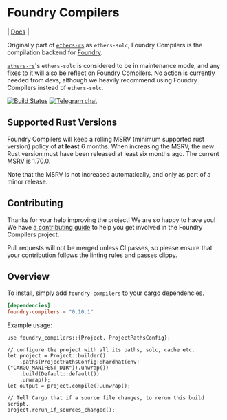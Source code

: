 # Foundry Compilers
| [Docs](https://docs.rs/foundry-compilers/latest/foundry_compilers/) |

Originally part of [`ethers-rs`] as `ethers-solc`, Foundry Compilers is the compilation backend for [Foundry](https://github.com/foundry-rs/foundry).

[`ethers-rs`]'s `ethers-solc` is considered to be in maintenance mode, and any fixes to it will also be reflect on Foundry Compilers. No action is currently needed from devs, although we heavily recommend using Foundry Compilers instead of `ethers-solc`.

[`ethers-rs`]: https://github.com/gakonst/ethers-rs

[![Build Status][actions-badge]][actions-url]
[![Telegram chat][telegram-badge]][telegram-url]

[actions-badge]: https://img.shields.io/github/actions/workflow/status/foundry-rs/compilers/ci.yml?branch=main&style=for-the-badge
[actions-url]: https://github.com/foundry-rs/compilers/actions?query=branch%3Amain
[telegram-badge]: https://img.shields.io/endpoint?color=neon&style=for-the-badge&url=https%3A%2F%2Ftg.sumanjay.workers.dev%2Ffoundry_rs
[telegram-url]: https://t.me/foundry_rs

## Supported Rust Versions

<!--
When updating this, also update:
- clippy.toml
- Cargo.toml
- .github/workflows/ci.yml
-->

Foundry Compilers will keep a rolling MSRV (minimum supported rust version) policy of **at
least** 6 months. When increasing the MSRV, the new Rust version must have been
released at least six months ago. The current MSRV is 1.70.0.

Note that the MSRV is not increased automatically, and only as part of a minor
release.

## Contributing

Thanks for your help improving the project! We are so happy to have you! We have
[a contributing guide](./CONTRIBUTING.md) to help you get involved in the
Foundry Compilers project.

Pull requests will not be merged unless CI passes, so please ensure that your
contribution follows the linting rules and passes clippy.

## Overview

To install, simply add `foundry-compilers` to your cargo dependencies.

```toml
[dependencies]
foundry-compilers = "0.10.1"
```

Example usage:

```rust,ignore
use foundry_compilers::{Project, ProjectPathsConfig};

// configure the project with all its paths, solc, cache etc.
let project = Project::builder()
    .paths(ProjectPathsConfig::hardhat(env!("CARGO_MANIFEST_DIR")).unwrap())
    .build(Default::default())
    .unwrap();
let output = project.compile().unwrap();

// Tell Cargo that if a source file changes, to rerun this build script.
project.rerun_if_sources_changed();
```
